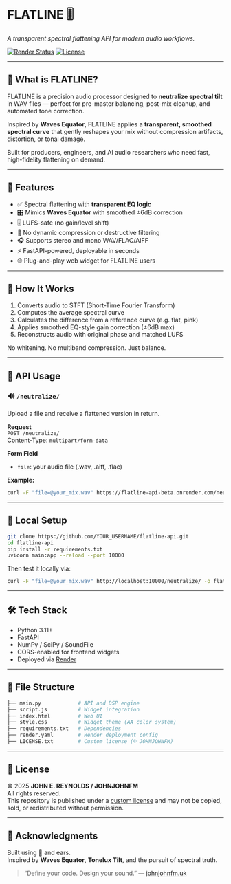 # FLATLINE 🎚️  
*A transparent spectral flattening API for modern audio workflows.*

[![Render Status](https://img.shields.io/badge/deployed-yes-green)](https://flatline-api-beta.onrender.com)
[![License](https://img.shields.io/badge/license-Custom-orange)](LICENSE.txt)

---

## 🧠 What is FLATLINE?

FLATLINE is a precision audio processor designed to **neutralize spectral tilt** in WAV files — perfect for pre-master balancing, post-mix cleanup, and automated tone correction.

Inspired by **Waves Equator**, FLATLINE applies a **transparent, smoothed spectral curve** that gently reshapes your mix without compression artifacts, distortion, or tonal damage.

Built for producers, engineers, and AI audio researchers who need fast, high-fidelity flattening on demand.

---

## 🎯 Features

- ✅ Spectral flattening with **transparent EQ logic**
- 🎛️ Mimics **Waves Equator** with smoothed ±6dB correction
- 🎚️ LUFS-safe (no gain/level shift)
- 🧼 No dynamic compression or destructive filtering
- 🎧 Supports stereo and mono WAV/FLAC/AIFF
- ⚡️ FastAPI-powered, deployable in seconds
- 🌐 Plug-and-play web widget for FLATLINE users

---

## 🧪 How It Works

1. Converts audio to STFT (Short-Time Fourier Transform)
2. Computes the average spectral curve
3. Calculates the difference from a reference curve (e.g. flat, pink)
4. Applies smoothed EQ-style gain correction (±6dB max)
5. Reconstructs audio with original phase and matched LUFS

No whitening. No multiband compression. Just balance.

---

## 🧰 API Usage

### 🔊 `/neutralize/`

Upload a file and receive a flattened version in return.

**Request**  
`POST /neutralize/`  
Content-Type: `multipart/form-data`

**Form Field**
- `file`: your audio file (.wav, .aiff, .flac)

**Example:**

```bash
curl -F "file=@your_mix.wav" https://flatline-api-beta.onrender.com/neutralize/ -o flatlined.wav
```

---

## 🚀 Local Setup

```bash
git clone https://github.com/YOUR_USERNAME/flatline-api.git
cd flatline-api
pip install -r requirements.txt
uvicorn main:app --reload --port 10000
```

Then test it locally via:
```bash
curl -F "file=@your_mix.wav" http://localhost:10000/neutralize/ -o flatlined.wav
```

---

## 🛠 Tech Stack

- Python 3.11+
- FastAPI
- NumPy / SciPy / SoundFile
- CORS-enabled for frontend widgets
- Deployed via [Render](https://render.com)

---

## 📁 File Structure

```bash
├── main.py            # API and DSP engine
├── script.js          # Widget integration
├── index.html         # Web UI
├── style.css          # Widget theme (AA color system)
├── requirements.txt   # Dependencies
├── render.yaml        # Render deployment config
├── LICENSE.txt        # Custom license (© JOHNJOHNFM)
```

---

## 📜 License

© 2025 **JOHN E. REYNOLDS / JOHNJOHNFM**  
All rights reserved.  
This repository is published under a [custom license](LICENSE.txt) and may not be copied, sold, or redistributed without permission.

---

## 🤝 Acknowledgments

Built using 🧠 and ears.  
Inspired by **Waves Equator**, **Tonelux Tilt**, and the pursuit of spectral truth.

> “Define your code. Design your sound.” — [johnjohnfm.uk](https://johnjohnfm.uk)
